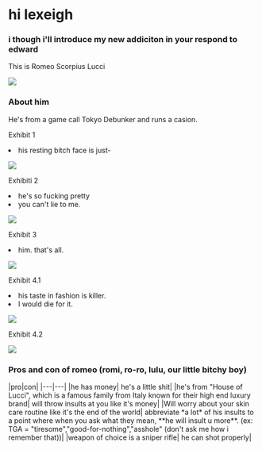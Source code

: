 <head>
    <meta charset="utf-8">
    <meta name="author" content="Patricia Siew">
    <meta name="discription" content="a page where i go feral about romeo">
</head>

<body>
    <h1>hi lexeigh</h1>
    <h3>i though i'll introduce my new addiciton in your respond to edward</h3>
    <p>This is Romeo Scorpius Lucci</p>
</body>

<head>  
    <body>
        <div class="container">
        <img src="romi.jpg">
            <h3> About him</h3>
            <p>He's from a game call Tokyo Debunker and runs a casion.</p>
        <p>Exhibit 1</p>
            <li class="highlightedlistitem">
            his resting bitch face is just-
        <p></p>
    <img src="romi2.jpg">
        </div>
    </body>
</head>

<head>
    <body>
        <div class="container">
            <p>Exhibiti 2</p>
         <li class="highlightedListItem">
                he's so fucking pretty
            <li class="highlightedlistitem">
                you can't lie to me.
                <p></p>
            <img src="romi5.jpg">
        </div>
    </body>
</head>


<head>
    <body>
        <div class="container">
        <p>Exhibit 3</p>
        <li class="highlightedlistitem">
            him. that's all.
            <p></p>
           <img src="romi8.jpg">
        </div>
    </body>
</head>

<head>
    <body>
        <div class="container">
        <p>Exhibit 4.1</p>
        <li class="highlightedlistitem">
            his taste in fashion is killer.
        </li>
        <li class="highlightedlisteditem">
            I would die for it.
        </li>
    <p></p>
        <img src="romi6.jpg">
        </div>
    </body>
</head>

<head>
    <body>
        <div class="container">
    <p>Exhibit 4.2</p>     
        <p></p>
    <img src="romi9.jpg">
        </div>
    </body>
</head>

<head>
    <body>
        <div class="container">
 <h3>Pros and con of romeo (romi, ro-ro, lulu, our little bitchy boy)</h3>
|pro|con|
|---|---|
|he has money| he's a little shit|
|he's from "House of Lucci", which is a famous family from Italy known for their high end luxury brand| will throw insults at you like it's money|
|Will worry about your skin care routine like it's the end of the world| abbreviate *a lot* of his insults to a point where when you ask what they mean, **he will insult u more**. (ex: TGA = "tiresome","good-for-nothing","asshole" (don't ask me how i remember that))|
|weapon of choice is a sniper rifle| he can shot properly|

